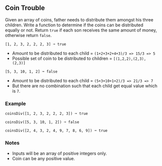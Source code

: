 ## Coin Trouble

Given an array of coins, father needs to distribute them amongst his three children. Write a function to determine if the coins can be distributed equally or not. Return `true` if each son receives the same amount of money, otherwise return `false`.

```
[1, 2, 3, 2, 2, 2, 3] ➞ true
```

- Amount to be distributed to each child = `(1+2+3+2+4+3)/3 => 15/3 => 5`
- Possible set of coin to be distributed to children = `[(1,2,2),(2,3),(2,3)]`

```
[5, 3, 10, 1, 2] ➞ false
```

- Amount to be distributed to each child = `(5+3+10+1+2)/3 => 21/3 => 7`
- But there are no combination such that each child get equal value which is `7`.

### Example

```text
coinsDiv([1, 2, 3, 2, 2, 2, 3]) ➞ true

coinsDiv([5, 3, 10, 1, 2]) ➞ false

coinsDiv([2, 4, 3, 2, 4, 9, 7, 8, 6, 9]) ➞ true
```

### Notes

- Inputs will be an array of positive integers only.
- Coin can be any positive value.
